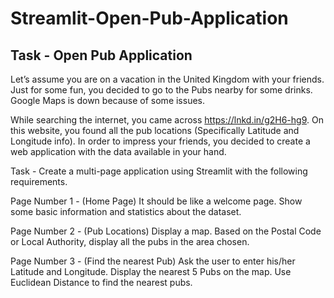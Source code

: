 # Streamlit-Open-Pub-Application


## Task - Open Pub Application

Let’s assume you are on a vacation in the United Kingdom with your friends. Just for some fun, you decided to go to the Pubs nearby for some drinks. Google Maps is down because of some issues. 

While searching the internet, you came across https://lnkd.in/g2H6-hg9. On this website, you found all the pub locations (Specifically Latitude and Longitude info). In order to impress your friends, you decided to create a web application with the data available in your hand.

Task - Create a multi-page application using Streamlit with the following requirements.

Page Number 1 - (Home Page)
It should be like a welcome page. Show some basic information and statistics about the dataset.


Page Number 2 - (Pub Locations)
Display a map. Based on the Postal Code or Local Authority, display all the pubs in the area chosen. 

Page Number 3 - (Find the nearest Pub)
Ask the user to enter his/her Latitude and Longitude. Display the nearest 5 Pubs on the map. Use Euclidean Distance to find the nearest pubs.
